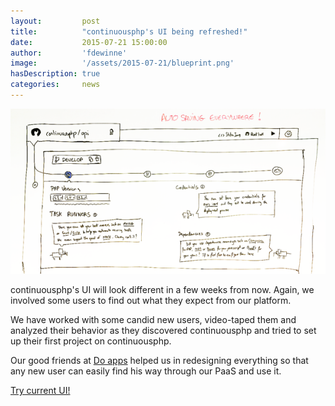 ```yaml
---
layout:         post
title:          "continuousphp's UI being refreshed!"
date:           2015-07-21 15:00:00
author:         'fdewinne'
image:          '/assets/2015-07-21/blueprint.png'
hasDescription: true
categories:     news
---
```

![ ](/assets/2015-07-21/blueprint-600-315.png)

continuousphp's UI will look different in a few weeks from now. Again, we involved some users to  find out what they expect from our platform.       

<!--more-->

We have worked with some candid new users, video-taped them and analyzed their behavior as they discovered continuousphp and tried to set up their first project on continuousphp. 

Our good friends at [Do apps](http://doapps.lu/) helped us in redesigning everything so that any new user can easily find his way through our PaaS and use it. 

[Try current UI!](https://continuousphp.com/)


